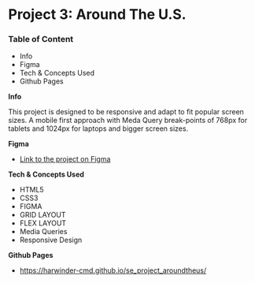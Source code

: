 # Project 3: Around The U.S.

### Table of Content

- Info
- Figma
- Tech & Concepts Used
- Github Pages

**Info**

This project is designed to be responsive and adapt to fit popular screen sizes. A mobile first approach with Meda Query break-points of 768px for tablets and 1024px for laptops and bigger screen sizes.

**Figma**

- [Link to the project on Figma](https://www.figma.com/file/ii4xxsJ0ghevUOcssTlHZv/Sprint-3%3A-Around-the-US?node-id=0%3A1)

**Tech & Concepts Used**

- HTML5
- CSS3
- FIGMA
- GRID LAYOUT
- FLEX LAYOUT
- Media Queries
- Responsive Design

**Github Pages**

- https://harwinder-cmd.github.io/se_project_aroundtheus/
